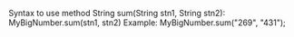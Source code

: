 Syntax to use method String sum(String stn1, String stn2): MyBigNumber.sum(stn1, stn2)
Example: MyBigNumber.sum("269", "431");
